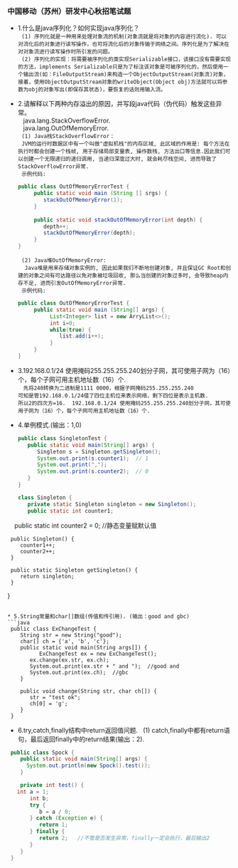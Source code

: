 ### 中国移动（苏州）研发中心秋招笔试题 ###
* 1.什么是java序列化？如何实现java序列化？    
 &nbsp;  ` (1) 序列化就是一种用来处理对象流的机制(对象流就是将对象的内容进行流化). 可以对流化后的对象进行读写操作，也可将流化后的对象传输于网络之间。序列化是为了解决在对对象流进行读写操作时所引发的问题。 `   
 &nbsp;  ` (2) 序列化的实现：将需要被序列化的类实现Serializable接口，该接口没有需要实现的方法，implements Serializable只是为了标注该对象是可被序列化的，然后使用一个输出流(如：FileOutputStream)来构造一个ObjectOutputStream(对象流)对象，接着，使用ObjectOutputStream对象的writeObject(Object obj)方法就可以将参数为obj的对象写出(即保存其状态)，要恢复的话则用输入流。 `
 
* 2.请解释以下两种内存溢出的原因，并写段java代码（伪代码）触发这些异常。   
  &nbsp;&nbsp;  java.lang.StackOverflowError.  
  &nbsp;&nbsp;  java.lang.OutOfMemoryError.    
  &nbsp; ` (1) Java栈StackOverflowError： `     
  &nbsp; ` JVM的运行时数据区中有一个叫做"虚拟机栈"的内存区域, 此区域的作用是: 每个方法在执行时都会创建一个栈帧, 用于存储局部变量表, 操作数栈, 方法出口等信息.因此我们可以创建一个无限递归的递归调用, 当递归深度过大时, 就会耗尽栈空间, 进而导致了StackOverflowError异常. `     
  &nbsp; ` 示例代码: `
  ```java  
  public class OutOfMemoryErrorTest { 
       public static void main (String [] srgs) {
          stackOutOfMemoryError(1);
       }
       
       public static void stackOutOfMemoryError(int depth) {
          depth++;
          stackOutOfMemoryError(depth);
       }
  } 
  ```
  &nbsp; ` (2) Java堆OutOfMemoryError:  `     
  &nbsp; ` Java堆是用来存储对象实例的, 因此如果我们不断地创建对象, 并且保证GC Root和创建的对象之间有可达路径以免对象被垃圾回收, 那么当创建的对象过多时, 会导致heap内存不足, 进而引发OutOfMemoryError异常.`     
  &nbsp; ` 示例代码: `
  ```java  
  public class OutOfMemoryErrorTest {
       public static void main (String[] args) {
            List<Integer> list = new ArryList<>();
            int i=0;
            while(true) {
               list.add(i++);
            }
       }
  }
  ```
  
* 3.192.168.0.1/24 使用掩码255.255.255.240划分子网，其可使用子网为（16）个，每个子网可用主机地址数（16）个.   
  &nbsp;&nbsp; ` 先将240转换为二进制是1111 0000，根据子网掩码255.255.255.240 `   
   ` 可知是管192.168.0.1/24借了四位主机位来表示网络，剩下四位是表示主机数.  `  
   ` 所以2的四次方=16.  192.168.0.1/24 使用掩码255.255.255.240划分子网，其可使用子网为（16）个，每个子网可用主机地址数（16）个.  `
   
* 4.单例模式.(输出：1,0)
  ```java  
  public class SingletonTest {
     public static void main(String[] args) {
        Singleton s = Singleton.getSingleton();
        System.out.print(s.counter1);  // 1
        System.out.print(",");
        System.out.print(s.counter2);  // 0
     }
  }

  class Singleton {
     private static Singleton singleton = new Singleton();
     public static int counter1;
     public static int counter2 = 0;  //静态变量赋默认值

     public Singleton() {
        counter1++;
        counter2++;
     }

     public static Singleton getSingleton() {
        return singleton;
     }
  }
 ```

* 5.String常量和char[]数组(传值和传引用). (输出：good and gbc)
 ```java  
  public class ExChangeTest {
     String str = new String("good");
     char[] ch = {'a', 'b', 'c'};
     public static void main(String args[]) {
	       ExChangeTest ex = new ExChangeTest();
        ex.change(ex.str, ex.ch);
        System.out.print(ex.str + " and ");  //good and 
        System.out.print(ex.ch);  //gbc 
     }

     public void change(String str, char ch[]) {
        str = "test ok";
        ch[0] = 'g';
     }
  }
 ```
 
 * 6.try,catch,finally结构中return返回值问题. 
   (1) catch,finally中都有return语句，最后返回finally中的return结果(输出：2).
  ```java  
   public class Spock {
      public static void main(String[] args) {
        System.out.println(new Spock().test());
      }

      private int test() {
	 int a = 1;
         int b;
         try {
            b = a / 0;
         } catch (Exception e) {
            return 1;
         } finally {
            return 2;   //不管是否发生异常，finally一定会执行，最后输出2
         }
      }
   }
   ```
